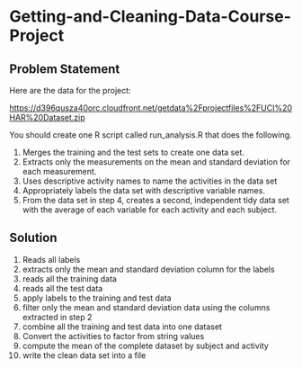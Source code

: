 # Getting-and-Cleaning-Data-Course-Project

## Problem Statement

Here are the data for the project: 

https://d396qusza40orc.cloudfront.net/getdata%2Fprojectfiles%2FUCI%20HAR%20Dataset.zip 

You should create one R script called run_analysis.R that does the following. 
1. Merges the training and the test sets to create one data set.
2. Extracts only the measurements on the mean and standard deviation for each measurement. 
3. Uses descriptive activity names to name the activities in the data set
4. Appropriately labels the data set with descriptive variable names. 
5. From the data set in step 4, creates a second, independent tidy data set with the average of each variable for each activity and each subject.

## Solution 

1. Reads all labels
2. extracts only the mean and standard deviation column for the labels
3. reads all the training data
4. reads all the test data
5. apply labels to the training and test data
6. filter only the mean and standard deviation data using the columns extracted in step 2
7. combine all the training and test data into one dataset
8. Convert the activities to factor from string values
9. compute the mean of the complete dataset by subject and activity
10. write the clean data set into a file
